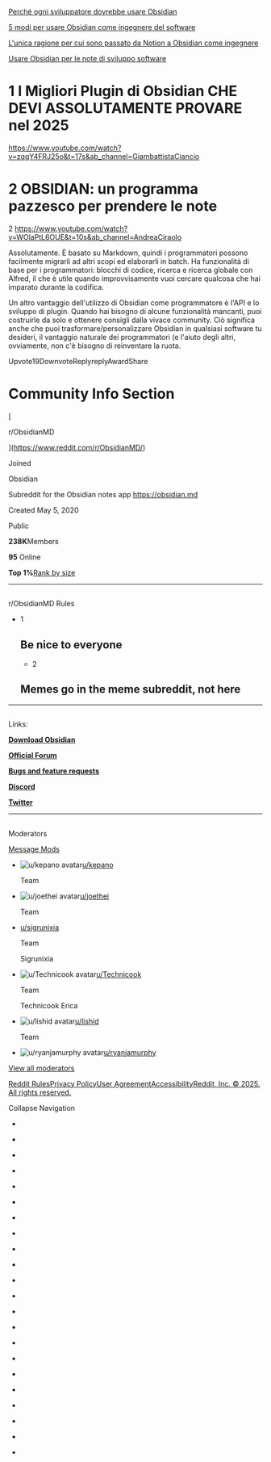 

[Perché ogni sviluppatore dovrebbe usare Obsidian](https://www.faesel.com/blog/why-every-developer-needs-to-use-obsidian)

[5 modi per usare Obsidian come ingegnere del software](https://nicolevanderhoeven.com/blog/20220109-5-ways-to-use-obsidian-as-a-software-engineer/)

[L'unica ragione per cui sono passato da Notion a Obsidian come ingegnere](https://levelup.gitconnected.com/the-one-reason-i-moved-from-notion-to-obsidian-as-an-engineer-68c4d78f412c)

[Usare Obsidian per le note di sviluppo software](https://www.hannaliebl.com/blog/using-obsidian-for-software-development-notes/)
# 1 I Migliori Plugin di Obsidian CHE DEVI ASSOLUTAMENTE PROVARE nel 2025

[](https://www.youtube.com/@GiambattistaCiancio)

https://www.youtube.com/watch?v=zqqY4FRJ25o&t=17s&ab_channel=GiambattistaCiancio

# 2 OBSIDIAN: un programma pazzesco per prendere le note

[](https://www.youtube.com/@ciraolone)
2 https://www.youtube.com/watch?v=WOlaPtL6OUE&t=10s&ab_channel=AndreaCiraolo

Assolutamente. È basato su Markdown, quindi i programmatori possono facilmente migrarli ad altri scopi ed elaborarli in batch. Ha funzionalità di base per i programmatori: blocchi di codice, ricerca e ricerca globale con Alfred, il che è utile quando improvvisamente vuoi cercare qualcosa che hai imparato durante la codifica.

Un altro vantaggio dell'utilizzo di Obsidian come programmatore è l'API e lo sviluppo di plugin. Quando hai bisogno di alcune funzionalità mancanti, puoi costruirle da solo e ottenere consigli dalla vivace community. Ciò significa anche che puoi trasformare/personalizzare Obsidian in qualsiasi software tu desideri, il vantaggio naturale dei programmatori (e l'aiuto degli altri, ovviamente, non c'è bisogno di reinventare la ruota.

Upvote19DownvoteReplyreplyAwardShare

# Community Info Section

[

r/ObsidianMD

](https://www.reddit.com/r/ObsidianMD/)

Joined

Obsidian

Subreddit for the Obsidian notes app https://obsidian.md

Created May 5, 2020

Public

**238K**Members

**95** Online

**Top 1%**[Rank by size](https://www.reddit.com/best/communities/11/#t5_2mz3dr/) 

---

## 

r/ObsidianMD Rules

- 1
    
    ## Be nice to everyone
    - 2
    
    ## Memes go in the meme subreddit, not here
    

---

## 

Links:

**[Download Obsidian](https://obsidian.md/)**

**[Official Forum](https://forum.obsidian.md/)**

**[Bugs and feature requests](https://forum.obsidian.md/)**

**[Discord](https://discord.gg/9CGnTWD)**

**[Twitter](https://twitter.com/obsdmd)**

---

## 

Moderators

[Message Mods](https://www.reddit.com/message/compose?to=r/ObsidianMD)

- ![u/kepano avatar](https://styles.redditmedia.com/t5_1xobzo/styles/profileIcon_ub8lrjjcsr981.jpeg?width=128&height=128&frame=1&auto=webp&crop=&s=5631f976a592dfd582c47984edacdf9f3c58a278)[u/kepano](https://www.reddit.com/user/kepano/) 
    
    Team
    
- ![u/joethei avatar](https://styles.redditmedia.com/t5_d0k0m/styles/profileIcon_xdnzcq8k9qx21.jpg?width=128&height=128&frame=1&auto=webp&crop=&s=70f55031ef29f28435a1c3de811b546b33f4c2b8)[u/joethei](https://www.reddit.com/user/joethei/) 
    
    Team
    
- [u/sigrunixia](https://www.reddit.com/user/sigrunixia/) 
    
    Team
    
    Sigrunixia
    
- ![u/Technicook avatar](https://styles.redditmedia.com/t5_ovzaa/styles/profileIcon_i6dewxf01vn11.jpg?width=128&height=128&frame=1&auto=webp&crop=&s=ce8c78311ec02ac802d045814e1df1372f401ccc)[u/Technicook](https://www.reddit.com/user/Technicook/) 
    
    Team
    
    Technicook Erica
    
- ![u/lishid avatar](https://www.redditstatic.com/avatars/defaults/v2/avatar_default_4.png)[u/lishid](https://www.reddit.com/user/lishid/) 
    
    Team
    
- ![u/ryanjamurphy avatar](https://www.redditstatic.com/avatars/defaults/v2/avatar_default_3.png)[u/ryanjamurphy](https://www.reddit.com/user/ryanjamurphy/)
    

[View all moderators](https://www.reddit.com/mod/ObsidianMD/moderators/)

[Reddit Rules](https://www.redditinc.com/policies/content-policy)[Privacy Policy](https://www.reddit.com/policies/privacy-policy)[User Agreement](https://www.redditinc.com/policies/user-agreement)[Accessibility](https://support.reddithelp.com/hc/sections/38303584022676-Accessibility)[Reddit, Inc. © 2025. All rights reserved.](https://redditinc.com/)

Collapse Navigation

- [](https://www.reddit.com/?feed=home)
- [](https://www.reddit.com/r/popular/)
- [](https://www.reddit.com/answers/)
- [](https://www.reddit.com/explore/)
- [](https://www.reddit.com/r/all/)

- [](https://www.reddit.com/r/docker/)
- [](https://www.reddit.com/r/ResearchML/)
- [](https://www.reddit.com/r/ai_porn_gallery/)
- [](https://www.reddit.com/r/unsloth/)
- [](https://www.reddit.com/r/windowsdev/)

- [](https://www.reddit.com/user/LongjumpingFig2491/communities)

- [](https://www.redditinc.com/)
- [](https://ads.reddit.com/register?utm_source=web3x_consumer&utm_name=left_nav_cta)
- [](https://www.reddit.com/reddit-pro?utm_source=reddit&utm_medium=left_nav_resources)
- [](https://support.reddithelp.com/hc?utm_source=reddit&utm_medium=footer&utm_campaign=evergreen)
- [](https://redditblog.com/)
- [](https://www.redditinc.com/careers)
- [](https://www.redditinc.com/press)
- [](https://www.reddit.com/best/communities/1/)
- [](https://www.reddit.com/posts/2025/global/)
- [](https://www.reddit.com/posts/2025/tl-pt-BR/)
- [](https://www.reddit.com/topics/a-1/)